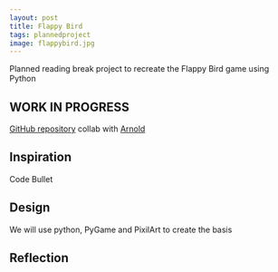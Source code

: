 ```yaml
---
layout: post
title: Flappy Bird
tags: plannedproject
image: flappybird.jpg
---
```


Planned reading break project to recreate the Flappy Bird game using Python


## WORK IN PROGRESS
[GitHub repository](https://github.com/ArnoldYing/FlappyBird) collab with [Arnold](https://arnoldying.github.io)

## Inspiration
Code Bullet

## Design 
We will use python, PyGame and PixilArt to create the basis

## Reflection


